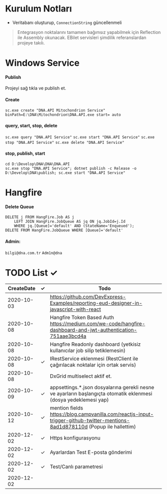 ﻿# Kurulum Notları

 - Veritabanı oluşturup, `ConnectionString` güncellenmeli

> Entegrasyon noktalarını tamamen bağımsız yapabilmek için Reflection ile Assembly okunacak. EBilet servisleri şimdilik referanslardan projeye takılı.


# Windows Service
#### Publish
Projeyi sağ tıkla ve publish et. 
#### Create
`sc.exe create "DNA.API Mitochondrion Service" binPath=E:\DNA\Mitochondrion\DNA.API.exe start= auto`
#### query, start, stop, delete
`sc.exe query "DNA.API Service"`
`sc.exe start "DNA.API Service"`
`sc.exe stop "DNA.API Service"`
`sc.exe delete "DNA.API Service"`
#### stop, publish, start
    cd D:\Develop\DNA\DNA\DNA.API
    sc.exe stop "DNA.API Service"; dotnet publish -c Release -o D:\Develop\DNA\publish; sc.exe start "DNA.API Service"



# Hangfire
#### Delete Queue
    DELETE j FROM HangFire.Job AS j
        LEFT JOIN HangFire.JobQueue AS jq ON jq.JobId=j.Id
        WHERE jq.[Queue]='default' AND (StateName='Enqueued');
    DELETE FROM HangFire.JobQueue WHERE [Queue]='default'

#### Admin: 

` bilgi@dna.com.tr ` ` Adm1n@dna `


# TODO List ✓

| CreateDate | ✓ | Todo
|------------|----|------------------------
| 2020-10-03 |    | https://github.com/DevExpress-Examples/reporting-eud-designer-in-javascript-with-react
| 2020-10-08 |    | Hangfire Token Based Auth https://medium.com/we-code/hangfire-dashboard-and-jwt-authentication-751aae3bcd4a
| 2020-10-08 |    | Hangfire Readonly dashboard (yetkisiz kullanıcılar job silip tetiklemesin)
| 2020-10-08 | ✓ | IRestService eklenmesi (RestClient ile çağırılacak noktalar için ortak servis)
| 2020-10-08 |    | DxGrid multiselect aktif et.
| 2020-10-09 | ✓ | appsettings.*.json dosyalarına gerekli nesne ve ayarların başlangıçta otomatik eklenmesi (dosya yedeklemesi yap)
| 2020-10-12 | ✓ | mention fields https://blog.campvanilla.com/reactjs-input-trigger-github-twitter-mentions-8ad1d878110d (Popup ile hallettim)
| 2020-12-02 | ✓ | Https konfigurasyonu
| 2020-12-02 | ✓ | Ayarlardan Test E-posta gönderimi
| 2020-12-02 | ✓ | Test/Canlı parametresi
| 2020-12-02 |    | 